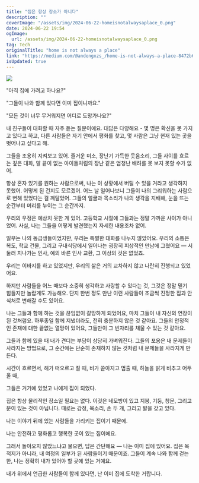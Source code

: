 ```yaml
---
title: "집은 항상 장소가 아니다"
description: ""
coverImage: "/assets/img/2024-06-22-homeisnotalwaysaplace_0.png"
date: 2024-06-22 19:54
ogImage:
  url: /assets/img/2024-06-22-homeisnotalwaysaplace_0.png
tag: Tech
originalTitle: "home is not always a place"
link: "https://medium.com/@andengxzs_/home-is-not-always-a-place-8472b6b1920c"
isUpdated: true
---
```


<img src="/assets/img/2024-06-22-homeisnotalwaysaplace_0.png" />

"아직 집에 가려고 하나요?"

"그들이 나와 함께 있다면 이미 집이니까요."

"모든 것이 너무 무거워지면 어디로 도망가나요?"

<div class="content-ad"></div>

내 친구들이 대화할 때 자주 듣는 질문이에요. 대답은 다양해요 - 몇 명은 확신을 못 가지고 있다고 하고, 다른 사람들은 자기 안에서 평화를 찾고, 몇 사람은 그냥 현재 있는 곳을 벗어나고 싶다고 해.

그들을 조용히 지켜보고 있어. 즐거운 미소, 장난기 가득한 웃음소리, 그들 사이를 흐르는 깊은 대화, 말 끝이 없는 아이들처럼의 장난 같은 엄청난 배려를 못 보지 못할 수가 없어.

항상 혼자 있기를 원하는 사람으로써, 나는 이 상황에서 버틸 수 있을 거라고 생각하지 못했어. 어떻게 된 건지도 모르겠어. 어느 날 일어나보니 그들이 나의 그리워하는 사람으로 변해 있었다는 걸 깨달았어. 그들의 얼굴과 목소리가 나의 생각을 지배해, 눈을 뜨는 순간부터 머리를 누이는 그 순간까지.

우리의 우정은 예상치 못한 게 있어. 고등학교 시절에 그들과는 정말 가까운 사이가 아니었어. 사실, 나는 그들을 어떻게 발견했는지 자세한 내용조차 없어.

<div class="content-ad"></div>

일부는 나의 동급생들이었지만, 우리는 특별한 대화를 나누지 않았어요. 우리의 소통은 복도, 학교 건물, 그리고 구내식당에서 일어나는 굉장히 피상적인 만남에 그쳤어요 — 서둘러 지나가는 인사, 예의 바른 인사 교환, 그 이상의 것은 없었죠.

우리는 이바지를 하고 있었지만, 우리의 삶은 거의 교차하지 않고 나란히 진행되고 있었어요.

하지만 사람들을 어느 때보다 소중히 생각하고 사랑할 수 있다는 것, 그것은 정말 믿기 힘들지만 놀랍게도 가능해요. 단지 한번 정도 만난 이런 사람들이 조금씩 진정한 집과 안식처로 변해갈 수도 있어요.

나는 그들과 함께 하는 것을 끊임없이 갈망하게 되었어요, 마치 그들이 내 자신의 연장이 된 것처럼요. 하루종일 함께 지냈더라도, 전혀 충분하지 않은 것 같아요. 그들의 안정적인 존재에 대한 끝없는 열망이 있어요, 그들만이 그 빈자리를 채울 수 있는 것 같아요.

<div class="content-ad"></div>

그들과 함께 있을 때 내가 견디는 부담이 상당히 가벼워진다. 그들의 포옹은 내 문제들이 사라지는 방법으로, 그 순간에는 단순히 존재하지 않는 것처럼 내 문제들을 사라지게 만든다.

시간이 흐르면서, 해가 떠오르고 질 때, 비가 쏟아지고 멈출 때, 하늘을 밝게 비추고 어두울 때,

그들은 거기에 있었고 나에게 집이 되었다.

집은 항상 물리적인 장소일 필요는 없다. 이것은 네모방이 있고 지붕, 기둥, 창문, 그리고 문이 있는 것이 아닙니다. 때로는 감정, 목소리, 손 두 개, 그리고 발을 갖고 있다.

<div class="content-ad"></div>

나는 이야기 뒤에 있는 사람들을 가리키는 집이기 때문에.

나는 안전하고 평화롭고 행복한 곳이 있는 집이에요.

그래서 돌아오지 않았느냐고 물으면, 답은 간단해요 — 나는 이미 집에 있어요. 집은 목적지가 아니라, 내 여정의 일부가 된 사람들이기 때문이죠. 그들이 계속 나와 함께 걷는 한, 나는 정확히 내가 있어야 할 곳에 있는 거예요.

내가 위에서 언급한 사람들이 함께 있다면, 난 이미 집에 도착한 거랍니다.
